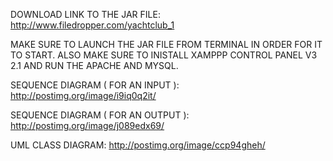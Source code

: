 
DOWNLOAD LINK TO THE JAR FILE: http://www.filedropper.com/yachtclub_1

MAKE SURE TO LAUNCH THE JAR FILE FROM TERMINAL IN ORDER FOR IT TO START.
ALSO MAKE SURE TO INISTALL XAMPPP CONTROL PANEL V3 2.1 AND RUN THE APACHE
AND MYSQL.

SEQUENCE DIAGRAM ( FOR AN INPUT ): http://postimg.org/image/i9iq0q2it/

SEQUENCE DIAGRAM ( FOR AN OUTPUT ): http://postimg.org/image/j089edx69/

UML CLASS DIAGRAM: http://postimg.org/image/ccp94gheh/ 

